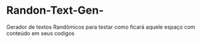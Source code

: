 # Randon-Text-Gen-
Gerador de textos Randômicos para testar como ficará aquele espaço com conteúdo em seus codigos 
